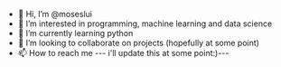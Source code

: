 - 👋 Hi, I’m @moseslui
- 👀 I’m interested in programming, machine learning and data science
- 🌱 I’m currently learning python
- 💞️ I’m looking to collaborate on projects (hopefully at some point)
- 📫 How to reach me --- i'll update this at some point:)---

<!---
moseslui/moseslui is a ✨ special ✨ repository because its `README.md` (this file) appears on your GitHub profile.
You can click the Preview link to take a look at your changes.
--->
